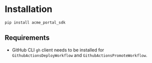 # Installation

    pip install acme_portal_sdk

## Requirements

* GitHub CLI `gh` client needs to be installed for `GithubActionsDeployWorkflow` and `GithubActionsPromoteWorkflow`.
